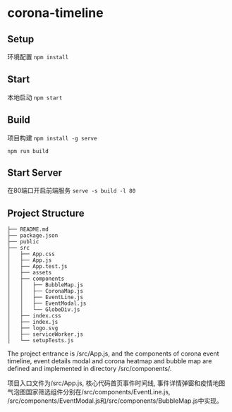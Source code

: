 # corona-timeline

## Setup
环境配置 `npm install`

## Start
本地启动 `npm start`

## Build
项目构建
`npm install -g serve`

`npm run build`

## Start Server
在80端口开启前端服务
`serve -s build -l 80`

## Project Structure
```
├── README.md
├── package.json
├── public
├── src
│   ├── App.css
│   ├── App.js 
│   ├── App.test.js
│   ├── assets
│   ├── components
│   │   ├── BubbleMap.js
│   │   ├── CoronaMap.js
│   │   ├── EventLine.js
│   │   ├── EventModal.js
│   │   └── GlobeDiv.js
│   ├── index.css
│   ├── index.js
│   ├── logo.svg
│   ├── serviceWorker.js
│   └── setupTests.js
```
The project entrance is /src/App.js, and the components of corona event timeline, event details modal and corona heatmap 
and bubble map are defined and implemented in directory /src/components/.

项目入口文件为/src/App.js, 核心代码首页事件时间线, 事件详情弹窗和疫情地图气泡图国家筛选组件分别在/src/components/EventLine.js, /src/components/EventModal.js和/src/components/BubbleMap.js中实现。
